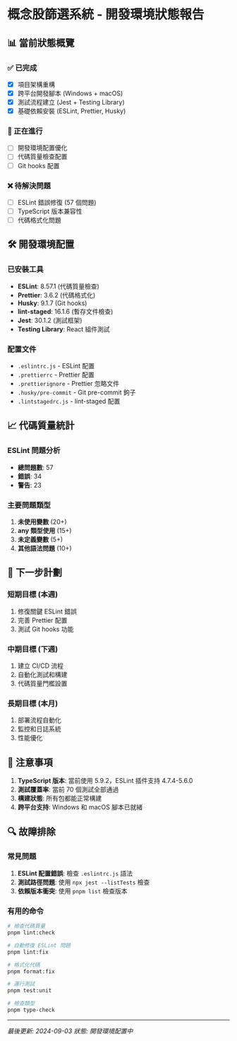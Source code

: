 # 概念股篩選系統 - 開發環境狀態報告

## 📊 當前狀態概覽

### ✅ 已完成

- [x] 項目架構重構
- [x] 跨平台開發腳本 (Windows + macOS)
- [x] 測試流程建立 (Jest + Testing Library)
- [x] 基礎依賴安裝 (ESLint, Prettier, Husky)

### 🔧 正在進行

- [ ] 開發環境配置優化
- [ ] 代碼質量檢查配置
- [ ] Git hooks 配置

### ❌ 待解決問題

- [ ] ESLint 錯誤修復 (57 個問題)
- [ ] TypeScript 版本兼容性
- [ ] 代碼格式化問題

## 🛠️ 開發環境配置

### 已安裝工具

- **ESLint**: 8.57.1 (代碼質量檢查)
- **Prettier**: 3.6.2 (代碼格式化)
- **Husky**: 9.1.7 (Git hooks)
- **lint-staged**: 16.1.6 (暫存文件檢查)
- **Jest**: 30.1.2 (測試框架)
- **Testing Library**: React 組件測試

### 配置文件

- `.eslintrc.js` - ESLint 配置
- `.prettierrc` - Prettier 配置
- `.prettierignore` - Prettier 忽略文件
- `.husky/pre-commit` - Git pre-commit 鉤子
- `.lintstagedrc.js` - lint-staged 配置

## 📈 代碼質量統計

### ESLint 問題分析

- **總問題數**: 57
- **錯誤**: 34
- **警告**: 23

### 主要問題類型

1. **未使用變數** (20+)
2. **any 類型使用** (15+)
3. **未定義變數** (5+)
4. **其他語法問題** (10+)

## 🚀 下一步計劃

### 短期目標 (本週)

1. 修復關鍵 ESLint 錯誤
2. 完善 Prettier 配置
3. 測試 Git hooks 功能

### 中期目標 (下週)

1. 建立 CI/CD 流程
2. 自動化測試和構建
3. 代碼質量門檻設置

### 長期目標 (本月)

1. 部署流程自動化
2. 監控和日誌系統
3. 性能優化

## 📝 注意事項

1. **TypeScript 版本**: 當前使用 5.9.2，ESLint 插件支持 4.7.4-5.6.0
2. **測試覆蓋率**: 當前 70 個測試全部通過
3. **構建狀態**: 所有包都能正常構建
4. **跨平台支持**: Windows 和 macOS 腳本已就緒

## 🔍 故障排除

### 常見問題

1. **ESLint 配置錯誤**: 檢查 `.eslintrc.js` 語法
2. **測試路徑問題**: 使用 `npx jest --listTests` 檢查
3. **依賴版本衝突**: 使用 `pnpm list` 檢查版本

### 有用的命令

```bash
# 檢查代碼質量
pnpm lint:check

# 自動修復 ESLint 問題
pnpm lint:fix

# 格式化代碼
pnpm format:fix

# 運行測試
pnpm test:unit

# 檢查類型
pnpm type-check
```

---

_最後更新: 2024-09-03_
_狀態: 開發環境配置中_
